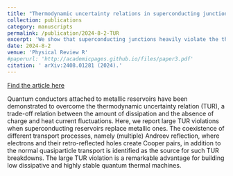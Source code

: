 ```yaml
---
title: "Thermodynamic uncertainty relations in superconducting junctions"
collection: publications
category: manuscripts
permalink: /publication/2024-8-2-TUR
excerpt: 'We show that superconducting junctions heavily violate the thermodynamic uncertainty relation.'
date: 2024-8-2
venue: 'Physical Review R'
#paperurl: 'http://academicpages.github.io/files/paper3.pdf'
citation: '	arXiv:2408.01281 (2024).'
---
```


[Find the article here](https://arxiv.org/abs/2408.01281)

Quantum conductors attached to metallic reservoirs have been demonstrated to overcome the thermodynamic uncertainty relation (TUR), a trade-off relation between the amount of dissipation and the absence of charge and heat current fluctuations. Here, we report large TUR violations when superconducting reservoirs replace metallic ones. The coexistence of different transport processes, namely (multiple) Andreev reflection, where electrons and their retro-reflected holes create Cooper pairs, in addition to the normal quasiparticle transport is identified as the source for such TUR breakdowns. The large TUR violation is a remarkable advantage for building low dissipative and highly stable quantum thermal machines.
